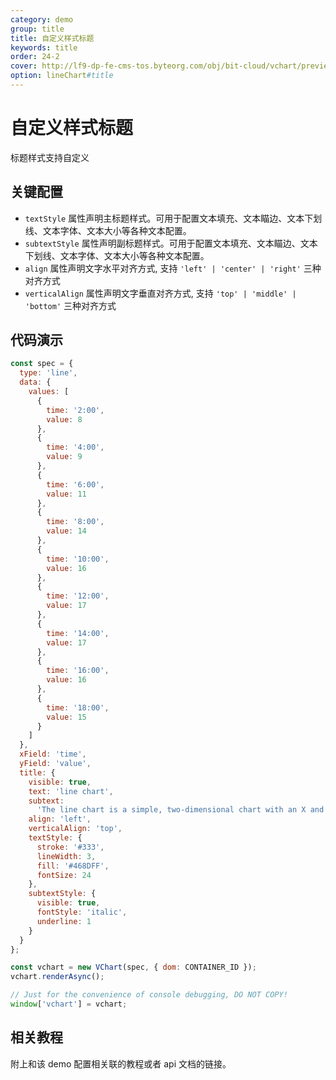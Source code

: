```yaml
---
category: demo
group: title
title: 自定义样式标题
keywords: title
order: 24-2
cover: http://lf9-dp-fe-cms-tos.byteorg.com/obj/bit-cloud/vchart/preview/title/style-title.png
option: lineChart#title
---
```


# 自定义样式标题

标题样式支持自定义

## 关键配置

- `textStyle` 属性声明主标题样式。可用于配置文本填充、文本瞄边、文本下划线、文本字体、文本大小等各种文本配置。
- `subtextStyle` 属性声明副标题样式。可用于配置文本填充、文本瞄边、文本下划线、文本字体、文本大小等各种文本配置。
- `align` 属性声明文字水平对齐方式, 支持 `'left' | 'center' | 'right'` 三种对齐方式
- `verticalAlign` 属性声明文字垂直对齐方式, 支持 `'top' | 'middle' | 'bottom'` 三种对齐方式

## 代码演示

```javascript livedemo
const spec = {
  type: 'line',
  data: {
    values: [
      {
        time: '2:00',
        value: 8
      },
      {
        time: '4:00',
        value: 9
      },
      {
        time: '6:00',
        value: 11
      },
      {
        time: '8:00',
        value: 14
      },
      {
        time: '10:00',
        value: 16
      },
      {
        time: '12:00',
        value: 17
      },
      {
        time: '14:00',
        value: 17
      },
      {
        time: '16:00',
        value: 16
      },
      {
        time: '18:00',
        value: 15
      }
    ]
  },
  xField: 'time',
  yField: 'value',
  title: {
    visible: true,
    text: 'line chart',
    subtext:
      'The line chart is a simple, two-dimensional chart with an X and Y axis, each point representing a single value.',
    align: 'left',
    verticalAlign: 'top',
    textStyle: {
      stroke: '#333',
      lineWidth: 3,
      fill: '#468DFF',
      fontSize: 24
    },
    subtextStyle: {
      visible: true,
      fontStyle: 'italic',
      underline: 1
    }
  }
};

const vchart = new VChart(spec, { dom: CONTAINER_ID });
vchart.renderAsync();

// Just for the convenience of console debugging, DO NOT COPY!
window['vchart'] = vchart;
```

## 相关教程

附上和该 demo 配置相关联的教程或者 api 文档的链接。
